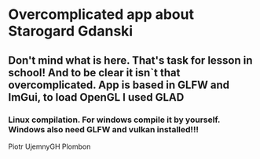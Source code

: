 # Overcomplicated app about Starogard Gdanski
Don't mind what is here. That's task for lesson in school!
And to be clear it isn`t that overcomplicated.
App is based in GLFW and ImGui, to load OpenGL I used GLAD
--------
### Linux compilation. For windows compile it by yourself. Windows also need GLFW and vulkan installed!!!

Piotr UjemnyGH Plombon